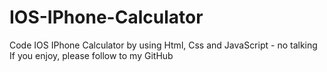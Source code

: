 # IOS-IPhone-Calculator
 Code IOS IPhone Calculator by using Html, Css and JavaScript - no talking If you enjoy, please follow to my GitHub
